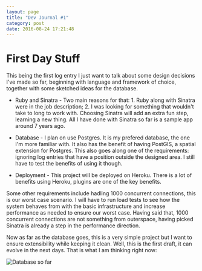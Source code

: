 ```yaml
---
layout: page
title: "Dev Journal #1"
category: post
date: 2016-08-24 17:21:48
---
```


# First Day Stuff

This being the first log entry I just want to talk about some design decisions
I've made so far, beginning with language and framework of choice, together
with some sketched ideas for the database.

- Ruby and Sinatra - Two main reasons for that: 1. Ruby along with Sinatra were
  in the job description; 2. I was looking for something that wouldn't take to
  long to work with. Choosing Sinatra will add an extra fun step, learning a
  new thing. All I have done with Sinatra so far is a sample app around 7 years
  ago.

- Database - I plan on use Postgres. It is my prefered database, the one I'm
  more familiar with. It also has the benefit of having PostGIS, a spatial
  extension for Postgres. This also goes along one of the requirements:
  ignoring log entries that have a position outside the designed area. I still
  have to test the benefits of using it though.

- Deployment - This project will be deployed on Heroku. There is a lot of
  benefits using Heroku, plugins are one of the key benefits.

Some other requirements include hadling 1000 concurrent connections, this is
our worst case scenario. I will have to run load tests to see how the system
behaves from with the basic infrastructure and increase performance as needed
to ensure our worst case. Having said that, 1000 concurrent connections are not
something from outerspace, having picked Sinatra is already a step in the
performance direction.


Now as far as the database goes, this is a very simple project but I want to
ensure extensibility while keeping it clean. Well, this is the first draft, it
can evolve in the next days. That is what I am thinking right now:

![Database so far](/backend-code-challenge/img/database_first_draft.jpg)

